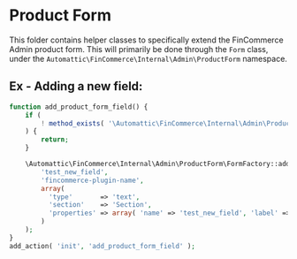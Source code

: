 # Product Form

This folder contains helper classes to specifically extend the FinCommerce Admin product form.
This will primarily be done through the `Form` class, under the `Automattic\FinCommerce\Internal\Admin\ProductForm` namespace.

## Ex - Adding a new field:

```php
function add_product_form_field() {
    if (
        ! method_exists( '\Automattic\FinCommerce\Internal\Admin\ProductForm\FormFactory', 'add_field' )
    ) {
        return;
    }

    \Automattic\FinCommerce\Internal\Admin\ProductForm\FormFactory::add_field(
        'test_new_field',
        'fincommerce-plugin-name',
        array(
          'type'       => 'text',
          'section'    => 'Section',
          'properties' => array( 'name' => 'test_new_field', 'label' => 'Test New Field' ),
        )
    );
}
add_action( 'init', 'add_product_form_field' );
```
